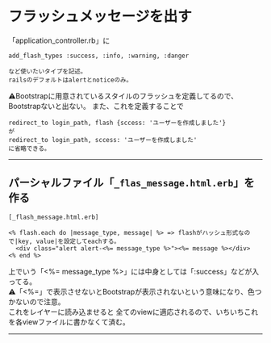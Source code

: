 # フラッシュメッセージを出す
「application_controller.rb」に
~~~
add_flash_types :success, :info, :warning, :danger

など使いたいタイプを記述。
railsのデフォルトはalertとnoticeのみ。
~~~
⚠️Bootstrapに用意されているスタイルのフラッシュを定義してるので、Bootstrapないと出ない。
また、これを定義することで
~~~
redirect_to login_path, flash {sccess: 'ユーザーを作成しました'}
が
redirect_to login_path, sccess: 'ユーザーを作成しました'
に省略できる。
~~~
***

## パーシャルファイル「`_flas_message.html.erb`」を作る
~~~
[_flash_message.html.erb]

<% flash.each do |message_type, message| %> => flashがハッシュ形式なので|key, value|を設定してeachする。
  <div class="alert alert-<%= message_type %>"><%= message %></div>
<% end %>
~~~
上でいう「<%= message_type %>」には中身としては「:success」などが入ってる。    
⚠️「<%=」で表示させないとBootstrapが表示されないという意味になり、色つかないので注意。    
これをレイヤーに読み込ませると
全てのviewに適応されるので、いちいちこれを各viewファイルに書かなくて済む。
***
